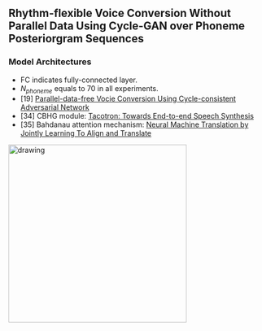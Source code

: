 ## Rhythm-flexible Voice Conversion Without Parallel Data Using Cycle-GAN over Phoneme Posteriorgram Sequences

### Model Architectures
* FC indicates fully-connected layer.
* $N_{phoneme}$ equals to 70 in all experiments.
* [19] [Parallel-data-free Vocie Conversion Using Cycle-consistent Adversarial Network](https://arxiv.org/pdf/1711.11293.pdf)
* [34] CBHG module: [Tacotron: Towards End-to-end Speech Synthesis](https://arxiv.org/pdf/1703.10135.pdf)
* [35] Bahdanau attention mechanism: [Neural Machine Translation by Jointly Learning To Align and Translate](https://arxiv.org/pdf/1409.0473.pdf)
<img src=https://www.csie.ntu.edu.tw/~b02902099/arch.png alt="drawing" width="350px"/>
